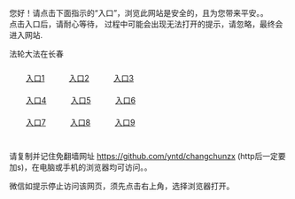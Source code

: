 您好！请点击下面指示的“入口”，浏览此网站是安全的，且为您带来平安。。 <br/>
点击入口后，请耐心等待， 过程中可能会出现无法打开的提示，请忽略，最终会进入网站. </br>

法轮大法在长春<br/>
<div style="padding:10px"><a style="margin:20px" target="_blank" href="https://d214wqwxwfiw3r.cloudfront.net/2Qpsp?woulmh" id="ccLink1" rel="nofollow">入口1</a> <a target="_blank" style="margin:20px" href="https://d1q1qrcky8xodz.cloudfront.net/2Qpsp?xujwj" id="ccLink2" rel="nofollow">入口2</a> <a style="margin:20px" target="_blank" href="https://d3udh8vc92aayg.cloudfront.net/2Qpsp?jkgwtrch" id="ccLink3" rel="nofollow">入口3</a></div>

<div style="padding:10px" ><a style="margin:20px" target="_blank" href="https://d214wqwxwfiw3r.cloudfront.net/2Qpsp?woulmh" id="ccLink4" rel="nofollow">入口4</a> <a style="margin:20px" href="https://d1q1qrcky8xodz.cloudfront.net/2Qpsp?xujwj" target="_blank" id="ccLink5" rel="nofollow">入口5</a> <a style="margin:20px" href="https://d3udh8vc92aayg.cloudfront.net/2Qpsp?jkgwtrch" target="_blank" id="ccLink6" rel="nofollow">入口6</a></div>

<div style="padding:10px"><a style="margin:20px" target="_blank" href="https://d214wqwxwfiw3r.cloudfront.net/2Qpsp?woulmh" id="ccLink7" rel="nofollow">入口7</a> <a style="margin:20px" href="https://d1q1qrcky8xodz.cloudfront.net/2Qpsp?xujwj" target="_blank" id="ccLink8" rel="nofollow">入口8</a> <a style="margin:20px" target="_blank" href="https://d3udh8vc92aayg.cloudfront.net/2Qpsp?jkgwtrch" id="ccLink9" rel="nofollow">入口9</a></div>

<br/>



请复制并记住免翻墙网址 https://github.com/yntd/changchunzx (http后一定要加s)，在电脑或手机的浏览器均可访问。。<br/>

微信如提示停止访问该网页，须先点击右上角，选择浏览器打开。
